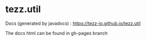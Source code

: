 # tezz.util

Docs (generated by javadocs) : https://tezz-io.github.io/tezz.util

The docs html can be found in gh-pages branch
